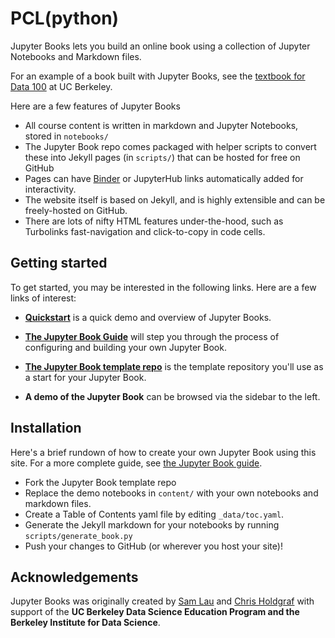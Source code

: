 # PCL(python)

Jupyter Books lets you build an online book using a collection of Jupyter Notebooks
and Markdown files.

For an example of a book built with Jupyter Books, see the [textbook for Data 100](https://www.textbook.ds100.org/) at UC Berkeley.

Here are a few features of Jupyter Books

* All course content is written in markdown and Jupyter Notebooks, stored in `notebooks/`
* The Jupyter Book repo comes packaged with helper scripts to convert these into Jekyll pages (in `scripts/`) that can be hosted for free on GitHub
* Pages can have [Binder](https://mybinder.org) or JupyterHub links automatically added for interactivity.
* The website itself is based on Jekyll, and is highly extensible and can be freely-hosted on GitHub.
* There are lots of nifty HTML features under-the-hood, such as Turbolinks fast-navigation and
  click-to-copy in code cells.

## Getting started

To get started, you may be interested in the following links.
Here are a few links of interest:

* **[Quickstart](features/features)** is a quick demo and overview of Jupyter Books.

* **[The Jupyter Book Guide](guide/01_overview)**
  will step you through the process of configuring and building your own Jupyter Book.

* **[The Jupyter Book template repo](https://github.com/choldgraf/jupyter-book)** is the template
  repository you'll use as a start for your Jupyter Book.

* **A demo of the Jupyter Book** can be browsed via the sidebar to the left.

## Installation

Here's a brief rundown of how to create your own Jupyter Book using this site. For a more
complete guide, see [the Jupyter Book guide](guide/01_overview).

* Fork the Jupyter Book template repo
* Replace the demo notebooks in `content/` with your own notebooks and markdown files.
* Create a Table of Contents yaml file by editing `_data/toc.yaml`.
* Generate the Jekyll markdown for your notebooks by running `scripts/generate_book.py`
* Push your changes to GitHub (or wherever you host your site)!

## Acknowledgements

Jupyter Books was originally created by [Sam Lau][sam] and [Chris Holdgraf][chris]
with support of the **UC Berkeley Data Science Education Program and the Berkeley
Institute for Data Science**.

[sam]: http://www.samlau.me/
[chris]: https://predictablynoisy.com
